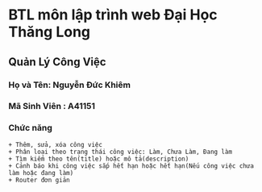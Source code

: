 # BTL môn lập trình web Đại Học Thăng Long
## Quản Lý Công Việc
### Họ và Tên: Nguyễn Đức Khiêm
### Mã Sinh Viên : A41151
### Chức năng
    + Thêm, sửa, xóa công việc
    + Phân loại theo trạng thái công việc: Làm, Chưa Làm, Đang làm
    + Tìm kiếm theo tên(title) hoặc mô tả(description)
    + Cảnh báo khi công việc sắp hết hạn hoặc hết hạn(Nếu công việc chưa làm hoặc đang làm)
    + Router đơn giản